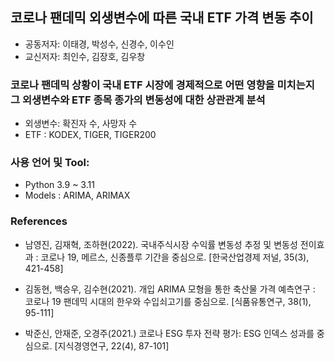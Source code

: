 
## 코로나 팬데믹 외생변수에 따른 국내 ETF 가격 변동 추이
- 공동저자: 이태경, 박성수, 신경수, 이수인
- 교신저자: 최인수, 김장호, 김우창
  
### 코로나 팬데믹 상황이 국내 ETF 시장에 경제적으로 어떤 영향을 미치는지 그 외생변수와 ETF 종목 종가의 변동성에 대한 상관관계 분석

- 외생변수: 확진자 수, 사망자 수
- ETF : KODEX, TIGER, TIGER200

### 사용 언어 및 Tool:
- Python 3.9 ~ 3.11
- Models : ARIMA, ARIMAX

### References
- 남영진, 김재혁, 조하현(2022). 국내주식시장 수익률 변동성 추정 및 변동성 전이효과 : 코로나 19, 메르스, 신종플루 기간을 중심으로. [한국산업경제 저널, 35(3), 421-458]

- 김동현, 백승우, 김수현(2021). 개입 ARIMA 모형을 통한 축산물 가격 예측연구 : 코로나 19 팬데믹 시대의 한우와 수입쇠고기를 중심으로. [식품유통연구, 38(1), 95-111]

- 박준신, 안재준, 오경주(2021.) 코로나 ESG 투자 전략 평가: ESG 인덱스 성과를 중심으로. [지식경영연구, 22(4), 87-101]


